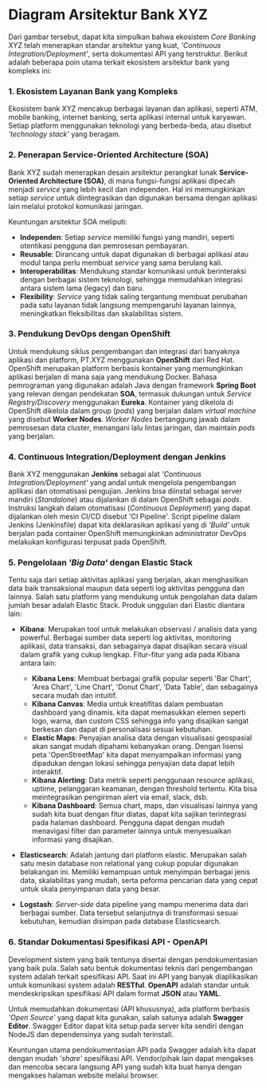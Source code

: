# Diagram Arsitektur Bank XYZ

Dari gambar tersebut, dapat kita simpulkan bahwa ekosistem *Core Banking* XYZ telah menerapkan standar arsitektur yang kuat, *'Continuous Integration/Deployment'*, serta dokumentasi API yang terstruktur. Berikut adalah beberapa poin utama terkait ekosistem arsitektur bank yang kompleks ini:

### 1. Ekosistem Layanan Bank yang Kompleks
Ekosistem bank XYZ mencakup berbagai layanan dan aplikasi, seperti ATM, mobile banking, internet banking, serta aplikasi internal untuk karyawan. Setiap platform menggunakan teknologi yang berbeda-beda, atau disebut *'technology stack'* yang beragam.

### 2. Penerapan Service-Oriented Architecture (SOA)
Bank XYZ sudah menerapkan desain arsitektur perangkat lunak **Service-Oriented Architecture (SOA)**, di mana fungsi-fungsi aplikasi dipecah menjadi *service* yang lebih kecil dan independen. Hal ini memungkinkan setiap *service* untuk diintegrasikan dan digunakan bersama dengan aplikasi lain melalui protokol komunikasi jaringan.

Keuntungan arsitektur SOA meliputi:
   - **Independen**: Setiap *service* memiliki fungsi yang mandiri, seperti otentikasi pengguna dan pemrosesan pembayaran.
   - **Reusable**: Dirancang untuk dapat digunakan di berbagai aplikasi atau modul tanpa perlu membuat *service* yang sama berulang kali.
   - **Interoperabilitas**: Mendukung standar komunikasi untuk berinteraksi dengan berbagai sistem teknologi, sehingga memudahkan integrasi antara sistem lama (legacy) dan baru.
   - **Flexibility**: *Service* yang tidak saling tergantung membuat perubahan pada satu layanan tidak langsung mempengaruhi layanan lainnya, meningkatkan fleksibilitas dan skalabilitas sistem.

### 3. Pendukung DevOps dengan OpenShift
Untuk mendukung siklus pengembangan dan integrasi dari banyaknya aplikasi dan platform, PT.XYZ menggunakan **OpenShift** dari Red Hat. OpenShift merupakan platform berbasis kontainer yang memungkinkan aplikasi berjalan di mana saja yang mendukung Docker. Bahasa pemrograman yang digunakan adalah Java dengan framework **Spring Boot** yang relevan dengan pendekatan **SOA**, termasuk dukungan untuk *Service Registry/Discovery* menggunakan **Eureka**. Kontainer yang dikelola di OpenShift dikelola dalam group (*pods*) yang berjalan dalam *virtual machine* yang disebut **Worker Nodes**. *Worker Nodes* bertanggung jawab dalam pemrosesan data cluster, menangani lalu lintas jaringan, dan maintain *pods* yang berjalan.

### 4. Continuous Integration/Deployment dengan Jenkins
Bank XYZ menggunakan **Jenkins** sebagai alat *'Continuous Integration/Deployment'* yang andal untuk mengelola pengembangan aplikasi dan otomatisasi pengujian. Jenkins bisa diinstal sebagai server mandiri (*Standalone*) atau dijalankan di dalam OpenShift sebagai *pods*. Instruksi langkah dalam otomatisasi (*Continuous Deployment*) yang dapat dijalankan oleh mesin CI/CD disebut 'CI Pipeline'. Script pipeline dalam Jenkins (Jenkinsfile) dapat kita deklarasikan aplikasi yang di *'Build'* untuk berjalan pada container OpenShift memungkinkan administrator DevOps melakukan konfigurasi terpusat pada OpenShift.

### 5. Pengelolaan *'Big Data'* dengan Elastic Stack
Tentu saja dari setiap aktivitas aplikasi yang berjalan, akan menghasilkan data baik transaksional maupun data seperti log aktivitas pengguna dan lainnya. Salah satu platform yang mendukung untuk pengolahan data dalam jumlah besar adalah Elastic Stack. Produk unggulan dari Elastic diantara lain:
 - **Kibana**: Merupakan tool untuk melakukan observasi / analisis data yang powerful. Berbagai sumber data seperti log aktivitas, monitoring aplikasi, data transaksi, dan sebagainya dapat disajikan secara visual dalam grafik yang cukup lengkap. Fitur-fitur yang ada pada Kibana antara lain:
      - **Kibana Lens**: Membuat berbagai grafik popular seperti 'Bar Chart', 'Area Chart', 'Line Chart', 'Donut Chart',  'Data Table', dan sebagainya secara mudah dan intuitif.
      - **Kibana Canvas**: Media untuk kreatifitas dalam pembuatan dashboard yang dinamis. kita dapat memasukkan elemen seperti logo, warna, dan custom CSS sehingga info yang disajikan sangat berkesan dan dapat di personalisasi sesuai kebutuhan.
      - **Elastic Maps**: Penyajian analisa data dengan visualisasi geospasial akan sangat mudah dipahami kebanyakan orang. Dengan lisensi peta 'OpenStreetMap' kita dapat menyampaikan informasi yang dipadukan dengan lokasi sehingga penyajian data dapat lebih interaktif.
      - **Kibana Alerting**: Data metrik seperti penggunaan resource aplikasi, uptime, pelanggaran keamanan, dengan threshold tertentu. Kita bisa meintegrasikan pengiriman alert via email, slack, dsb.
      - **Kibana Dashboard**: Semua chart, maps, dan visualisasi lainnya yang sudah kita buat dengan fitur diatas, dapat kita sajikan terintegrasi pada halaman dashboard. Pengguna dapat dengan mudah menavigasi filter dan parameter lainnya untuk menyesuaikan informasi yang disajikan.
      
 - **Elasticsearch**: Adalah jantung dari platform elastic. Merupakan salah satu mesin database non relational yang cukup popular digunakan belakangan ini. Memiliki kemampuan untuk menyimpan berbagai jenis data, skalabilitas yang mudah, serta peforma pencarian data yang cepat untuk skala penyimpanan data yang besar.

 - **Logstash**: *Server-side* data pipeline yang mampu menerima data dari berbagai sumber. Data tersebut selanjutnya di transformasi sesuai kebutuhan, kemudian disimpan pada database Elasticsearch.


### 6. Standar Dokumentasi Spesifikasi API - OpenAPI
Development sistem yang baik tentunya disertai dengan pendokumentasian yang baik pula. Salah satu bentuk dokumentasi teknis dari pengembangan system adalah terkait spesifikasi API. Saat ini API yang banyak diaplikasikan untuk komunikasi system adalah **RESTful**. **OpenAPI** adalah standar untuk mendeskripsikan spesifikasi API dalam format **JSON** atau **YAML**. 

Untuk memudahkan dokumentasi (API khususnya), ada platform berbasis *'Open Source'* yang dapat kita gunakan, salah satunya adalah **Swagger Editor**. Swagger Editor dapat kita setup pada server kita sendiri dengan NodeJS dan dependensinya yang sudah terinstall. 

Keuntungan utama pendokumentasian API pada Swagger adalah kita dapat dengan mudah *'share'* spesifikasi API. Vendor/pihak lain dapat mengakses dan mencoba secara langsung API yang sudah kita buat hanya dengan mengakses halaman website melalui browser.

